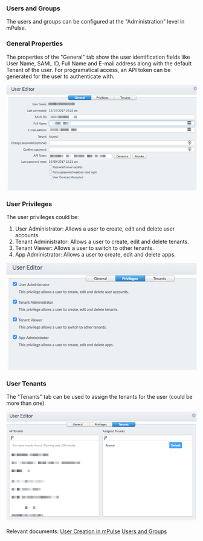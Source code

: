 ### Users and Groups
The users and groups can be configured at the "Administration" level in mPulse.

### General Properties
The properties of the "General" tab show the user identification fields like User Name, SAML ID, Full Name and E-mail address along with the default Tenant of the user. For programatical access, an API token can be generated for the user to authenticate with.

![Users and Group](./images/users_general.png)

### User Privileges
The user privileges could be:
  1. User Administrator: Allows a user to create, edit and delete user accounts
  2. Tenant Administrator: Allows a user to create, edit and delete tenants.
  3. Tenant Viewer: Allows a user to switch to other tenants.
  4. App Administrator: Allows a user to create, edit and delete apps.

![Users privileges](./images/users_privs.png)

### User Tenants
The "Tenants" tab can be used to assign the tenants for the user (could be more than one).

![Users Tenats](./images/users_tenants.png)

Relevant documents:
[User Creation in mPulse](https://community.akamai.com/docs/DOC-9172-user-creation-in-mpulse)
[Users and Groups](https://community.akamai.com/docs/DOC-8448-users-groups)
